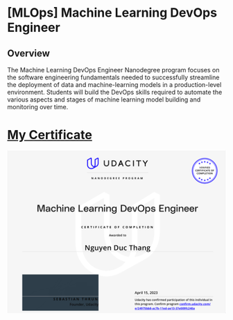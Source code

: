 # [MLOps] Machine Learning DevOps Engineer
## Overview
The Machine Learning DevOps Engineer Nanodegree program focuses on the software engineering fundamentals needed to successfully streamline the deployment of data and machine-learning models in a production-level environment. Students will build the DevOps skills required to automate the various aspects and stages of machine learning model building and monitoring over time.
# [My Certificate](confirm.udacity.com/e/24975bb8-ac7b-11ed-ae13-37e009fc240a)
![img](mlops-cert.png)